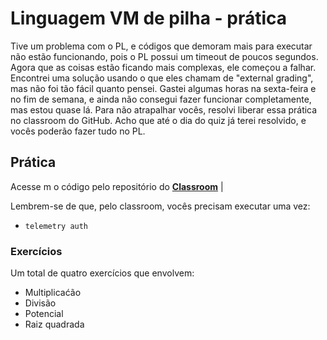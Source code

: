 # Linguagem VM de pilha - prática


Tive um problema com o PL, e códigos que demoram mais para executar não estão funcionando, pois o PL possui um timeout de poucos segundos. Agora que as coisas estão ficando mais complexas, ele começou a falhar. Encontrei uma solução usando o que eles chamam de "external grading", mas não foi tão fácil quanto pensei. Gastei algumas horas na sexta-feira e no fim de semana, e ainda não consegui fazer funcionar completamente, mas estou quase lá. Para não atrapalhar vocês, resolvi liberar essa prática no classroom do GitHub. Acho que até o dia do quiz já terei resolvido, e vocês poderão fazer tudo no PL.

## Prática

Acesse  m o código pelo repositório do **[Classroom](https://classroom.github.com/a/s1t4Av8Q)** |

Lembrem-se de que, pelo classroom, vocês precisam executar uma vez:

- `telemetry auth`

### Exercícios

Um total de quatro exercícios que envolvem:

- Multiplicaćão
- Divisão
- Potencial 
- Raiz quadrada
